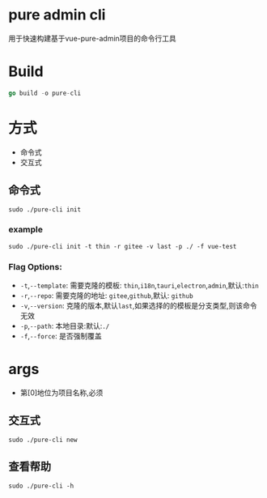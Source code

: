 # pure admin cli

用于快速构建基于vue-pure-admin项目的命令行工具
# Build
```go
go build -o pure-cli
```
# 方式

* 命令式
* 交互式

## 命令式

```base
sudo ./pure-cli init
```

### example

```base
sudo ./pure-cli init -t thin -r gitee -v last -p ./ -f vue-test
```

### Flag Options:

- `-t`,`--template`: 需要克隆的模板: `thin`,`i18n`,`tauri`,`electron`,`admin`,默认:`thin`
- `-r`,`--repo`: 需要克隆的地址: `gitee`,`github`,默认: `github`
- `-v`,`--version`: 克隆的版本,默认`last`,如果选择的的模板是分支类型,则该命令无效
- `-p`,`--path`: 本地目录:默认:`./`
- `-f`,`--force`: 是否强制覆盖

# args
- 第[0]地位为项目名称,必须


## 交互式

```base
sudo ./pure-cli new
```


## 查看帮助
```base
sudo ./pure-cli -h
```